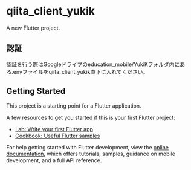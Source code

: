 # qiita_client_yukik

A new Flutter project.

## 認証

認証を行う際はGoogleドライブのeducation_mobile/YukiKフォルダ内にある.envファイルをqiita_client_yukik直下に入れてください。

## Getting Started

This project is a starting point for a Flutter application.

A few resources to get you started if this is your first Flutter project:

- [Lab: Write your first Flutter app](https://docs.flutter.dev/get-started/codelab)
- [Cookbook: Useful Flutter samples](https://docs.flutter.dev/cookbook)

For help getting started with Flutter development, view the
[online documentation](https://docs.flutter.dev/), which offers tutorials,
samples, guidance on mobile development, and a full API reference.
